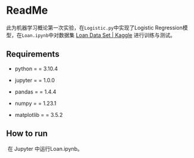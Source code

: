 # ReadMe

​		此为机器学习概论第一次实验，在`Logistic.py`中实现了Logistic Regression模型，在`Loan.ipynb`中对数据集 [Loan Data Set | Kaggle](https://www.kaggle.com/datasets/burak3ergun/loan-data-set) 进行训练与测试。



## Requirements

- python = = 3.10.4

- jupyter = = 1.0.0

- pandas = = 1.4.4

- numpy = = 1.23.1

- matplotlib = = 3.5.2

  

## How to run

​		在 Jupyter 中运行Loan.ipynb。


